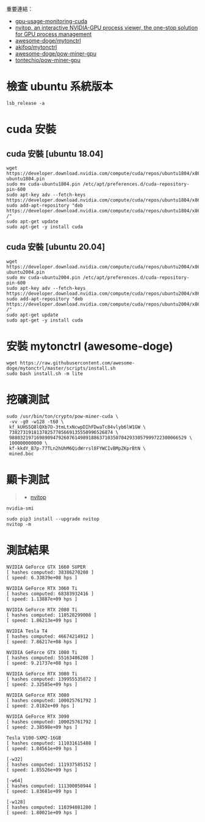 重要連結：
* [gpu-usage-monitoring-cuda](https://unix.stackexchange.com/questions/38560/gpu-usage-monitoring-cuda)
* [nvitop, an interactive NVIDIA-GPU process viewer, the one-stop solution for GPU process management](https://pythonrepo.com/repo/XuehaiPan-nvitop-python-data-validation)
* [awesome-doge/mytonctrl](https://github.com/awesome-doge/mytonctrl)
* [akifoq/mytonctrl](https://github.com/akifoq/mytonctrl)
* [awesome-doge/pow-miner-gpu](https://github.com/awesome-doge/pow-miner-gpu)
* [tontechio/pow-miner-gpu](https://github.com/tontechio/pow-miner-gpu)


# 檢查 ubuntu 系統版本
```
lsb_release -a
```
# cuda 安裝
## cuda  安裝 [ubuntu 18.04]
```
wget https://developer.download.nvidia.com/compute/cuda/repos/ubuntu1804/x86_64/cuda-ubuntu1804.pin
sudo mv cuda-ubuntu1804.pin /etc/apt/preferences.d/cuda-repository-pin-600
sudo apt-key adv --fetch-keys https://developer.download.nvidia.com/compute/cuda/repos/ubuntu1804/x86_64/7fa2af80.pub
sudo add-apt-repository "deb https://developer.download.nvidia.com/compute/cuda/repos/ubuntu1804/x86_64/ /"
sudo apt-get update
sudo apt-get -y install cuda
```

## cuda  安裝 [ubuntu 20.04]
```
wget https://developer.download.nvidia.com/compute/cuda/repos/ubuntu2004/x86_64/cuda-ubuntu2004.pin
sudo mv cuda-ubuntu2004.pin /etc/apt/preferences.d/cuda-repository-pin-600
sudo apt-key adv --fetch-keys https://developer.download.nvidia.com/compute/cuda/repos/ubuntu2004/x86_64/7fa2af80.pub
sudo add-apt-repository "deb https://developer.download.nvidia.com/compute/cuda/repos/ubuntu2004/x86_64/ /"
sudo apt-get update
sudo apt-get -y install cuda
```


# 安裝 mytonctrl (awesome-doge)
```
wget https://raw.githubusercontent.com/awesome-doge/mytonctrl/master/scripts/install.sh
sudo bash install.sh -m lite
```

# 挖礦測試
```
sudo /usr/bin/ton/crypto/pow-miner-cuda \
 -vv -g0 -w128 -t60 \
 kf_kUHS5Q8lQXb7O-3tmLtxNcwpDIhFDwaTc84vlyb6lW1GW \
 73827319181378257785669135550996526874 \
 98803219716989094792607614989188637103507042933057999722300066529 \
 100000000000 \
 kf-kkdY_B7p-77TLn2hUhM6QidWrrsl8FYWCIvBMpZKprBtN \
 mined.boc
```

# 顯卡測試

> * [nvitop](https://pythonrepo.com/repo/XuehaiPan-nvitop-python-data-validation)
```
nvidia-smi

sudo pip3 install --upgrade nvitop
nvitop -m
```


# 測試結果

```
NVIDIA GeForce GTX 1660 SUPER
[ hashes computed: 38386270208 ]
[ speed: 6.33839e+08 hps ]

NVIDIA GeForce RTX 3060 Ti
[ hashes computed: 68383932416 ]
[ speed: 1.13887e+09 hps ]

NVIDIA GeForce RTX 2080 Ti
[ hashes computed: 110528299008 ]
[ speed: 1.86213e+09 hps ]

NVIDIA Tesla T4
[ hashes computed: 46674214912 ]
[ speed: 7.86217e+08 hps ]

NVIDIA GeForce GTX 1080 Ti
[ hashes computed: 55163486208 ]
[ speed: 9.21737e+08 hps ]

NVIDIA GeForce RTX 3080 Ti
[ hashes computed: 139955535872 ]
[ speed: 2.32585e+09 hps ]

NVIDIA GeForce RTX 3080
[ hashes computed: 100025761792 ]
[ speed: 2.0182e+09 hps ]

NVIDIA GeForce RTX 3090
[ hashes computed: 100025761792 ]
[ speed: 2.38598e+09 hps ]

Tesla V100-SXM2-16GB
[ hashes computed: 111031615488 ]
[ speed: 1.84561e+09 hps ]

[-w32]
[ hashes computed: 111937585152 ]
[ speed: 1.85526e+09 hps ]

[-w64]
[ hashes computed: 111300050944 ]
[ speed: 1.83681e+09 hps ]

[-w128]
[ hashes computed: 110394081280 ]
[ speed: 1.80021e+09 hps ]
```



